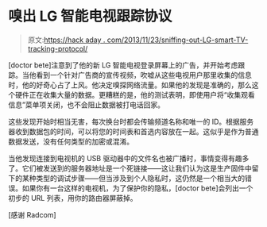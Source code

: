 # 嗅出 LG 智能电视跟踪协议

> 原文:[https://hack aday . com/2013/11/23/sniffing-out-LG-smart-TV-tracking-protocol/](https://hackaday.com/2013/11/23/sniffing-out-lg-smart-tv-tracking-protocol/)

[doctor bete]注意到了他的新 LG 智能电视登录屏幕上的广告，并开始考虑跟踪。当他看到一个针对广告商的宣传视频，吹嘘从这些电视用户那里收集的信息时，他的好奇心占了上风。他决定嗅探网络流量。如果他的发现是准确的，那么这个硬件正在收集大量的数据。更糟糕的是，他的测试表明，即使用户将“收集观看信息”菜单项关闭，也不会阻止数据被打电话回家。

这些发现开始时相当无害，每次换台时都会传输频道名称和唯一的 ID。根据服务器收到数据包的时间，可以将您的时间表和首选内容放在一起。这似乎是作为普通数据发送，没有任何类型的加密或混淆。

当他发现连接到电视机的 USB 驱动器中的文件名也被广播时，事情变得有趣多了。它们被发送到的服务器地址是一个死链接——这让我们认为这是生产固件中留下的某种类型的调试步骤——但当涉及到个人隐私时，这仍然是一个相当大的错误。如果你有一台这样的电视机，为了保护你的隐私，[doctor bete]会列出一个初步的 URL 列表，用你的路由器屏蔽掉。

[感谢 Radcom]